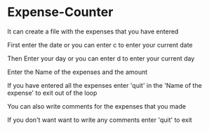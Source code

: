 # Expense-Counter
It can create a file with the expenses that you have entered

First enter the date or you can enter c to enter your current date

Then Enter your day or you can enter d to enter your current day

Enter the Name of the expenses and the amount

If you have entered all the expenses enter 'quit' in the 'Name of the expense' to exit out of the loop

You can also write comments for the expenses that you made 

If you don't want want to write any comments enter 'quit' to exit

